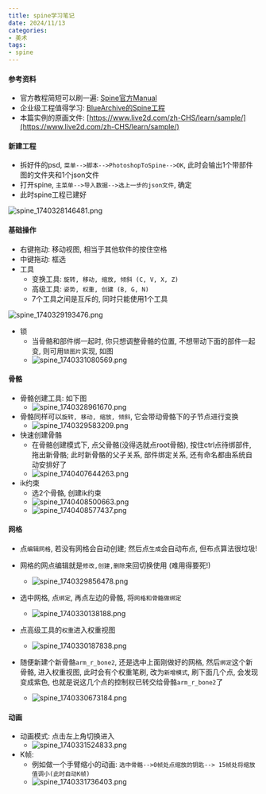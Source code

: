 ```yaml
---
title: spine学习笔记
date: 2024/11/13
categories: 
- 美术
tags:
- spine
---
```



#### 参考资料
* 官方教程简短可以刷一遍: [Spine官方Manual](https://zh.esotericsoftware.com/spine-skeletons)
* 企业级工程值得学习: [BlueArchive的Spine工程](https://github.com/respectZ/blue-archive-spine/tree/main/assets/spine)
* 本篇实例的原画文件: [https://www.live2d.com/zh-CHS/learn/sample/](https://www.live2d.com/zh-CHS/learn/sample/)



#### 新建工程

* 拆好件的psd, `菜单-->脚本-->PhotoshopToSpine-->OK`, 此时会输出1个带部件图的文件夹和1个json文件
* 打开spine, `主菜单-->导入数据-->选上一步的json文件`, 确定
* 此时spine工程已建好

![spine_1740328146481.png](https://s2.loli.net/2025/02/25/5XA6yCRZk8aQdul.png)



#### 基础操作

* 右键拖动: 移动视图, 相当于其他软件的按住空格
* 中键拖动: 框选
* 工具
  * 变换工具: `旋转, 移动, 缩放, 倾斜 (C, V, X, Z)`
  * 高级工具: `姿势, 权重, 创建 (B, G, N)`
  * 7个工具之间是互斥的, 同时只能使用1个工具

![spine_1740329193476.png](https://s2.loli.net/2025/02/25/Y8hEsMk9TGXbCN4.png)

* 锁
  * 当骨骼和部件绑一起时, 你只想调整骨骼的位置, 不想带动下面的部件一起变, 则可用`锁图片`实现, 如图
  * ![spine_1740331080569.png](https://s2.loli.net/2025/02/25/SlPhm6ug5otjxbk.png)



#### 骨骼

* 骨骼创建工具: 如下图
  * ![spine_1740328961670.png](https://s2.loli.net/2025/02/25/qD1A2RdxbpG438C.png)
* 骨骼同样可以`旋转, 移动, 缩放, 倾斜`, 它会带动骨骼下的子节点进行变换
  * ![spine_1740329583209.png](https://s2.loli.net/2025/02/25/EgPShMbw6vTd7cl.png)
* 快速创建骨骼
  * 在骨骼创建模式下, 点父骨骼(没得选就点root骨骼), 按住ctrl点待绑部件, 拖出新骨骼; 此时新骨骼的父子关系, 部件绑定关系, 还有命名都由系统自动安排好了 
  * ![spine_1740407644263.png](https://s2.loli.net/2025/02/25/u647ZBiHbQwSeAl.png)
* ik约束
  * 选2个骨骼, 创建ik约束
  * ![spine_1740408500663.png](https://s2.loli.net/2025/02/25/WNzceHkpaJoYwyI.png)
  * ![spine_1740408577437.png](https://s2.loli.net/2025/02/25/Ha8sdRQULj9AOfW.png)



#### 网格

* 点`编辑网格`, 若没有网格会自动创建; 然后点`生成`会自动布点, 但布点算法很垃圾!
* 网格的网点编辑就是`修改,创建,删除`来回切换使用 (难用得要死!)
  * ![spine_1740329856478.png](https://s2.loli.net/2025/02/25/BwrKSzHA4P2vCfJ.png)
* 选中网格, 点`绑定`, 再点左边的骨骼, 将`网格和骨骼做绑定`

  * ![spine_1740330138188.png](https://s2.loli.net/2025/02/25/ljSANR6YWXxuzZ3.png)
* 点高级工具的`权重`进入权重视图

  * ![spine_1740330187838.png](https://s2.loli.net/2025/02/25/oF6il7NCfH1BZdm.png)
* 随便新建个新骨骼`arm_r_bone2`, 还是选中上面刚做好的网格, 然后`绑定`这个新骨骼, 进入权重视图, 此时会有个权重笔刷, 改为`新增模式`, 刷下面几个点, 会发现变成紫色, 也就是说这几个点的控制权已转交给骨骼``arm_r_bone2``了
  * ![spine_1740330673184.png](https://s2.loli.net/2025/02/25/gbdMAJ5a9xr3mcC.png)



#### 动画

* 动画模式: 点击左上角切换进入
  * ![spine_1740331524833.png](https://s2.loli.net/2025/02/25/YtgIzB1iK34eLjn.png)
* K帧: 
  * 例如做一个手臂缩小的动画: `选中骨骼-->0帧处点缩放的钥匙--> 15帧处将缩放值调小(此时自动K帧)`
  * ![spine_1740331736403.png](https://s2.loli.net/2025/02/25/bdPJhTZVEUNHj67.png)